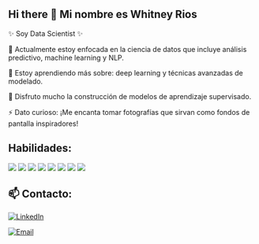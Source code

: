 ## Hi there 👋 Mi nombre es Whitney Rios

<!--
**wh1tneyr/wh1tneyr** is a ✨ _special_ ✨ repository because its `README.md` (this file) appears on your GitHub profile.

-->
✨ Soy Data Scientist ✨

🔭 Actualmente estoy enfocada en la ciencia de datos que incluye análisis predictivo, machine learning y NLP.

🌱 Estoy aprendiendo más sobre: deep learning y técnicas avanzadas de modelado.

👯 Disfruto mucho la construcción de modelos de aprendizaje supervisado.
 
    
⚡ Dato curioso: ¡Me encanta tomar fotografías que sirvan como fondos de pantalla inspiradores!


## Habilidades:
<!--

-->
![](https://img.shields.io/badge/Python-blue?style=for-the-badge&logo=python&logoColor=white)
![](https://img.shields.io/badge/Scikit-Learn-orange?style=for-the-badge&logo=scikit-learn&logoColor=white)
![](https://img.shields.io/badge/Seaborn-green?style=for-the-badge&logo=seaborn&logoColor=white)
![](https://img.shields.io/badge/Matplotlib-brown?style=for-the-badge&logo=matplotlib&logoColor=white)
![](https://img.shields.io/badge/Tableau-purple?style=for-the-badge&logo=tableau&logoColor=white)
![](https://img.shields.io/badge/SQL-pink?style=for-the-badge&logo=sql&logoColor=white)
![](https://img.shields.io/badge/Keras-camel?style=for-the-badge&logo=keras&logoColor=white)
![](https://img.shields.io/badge/TensorFlow-red?style=for-the-badge&logo=tensorflow&logoColor=white)


## 📫 Contacto:
<!--

-->

[![LinkedIn](https://img.shields.io/badge/LinkedIn-blue?style=for-the-badge&logo=linkedin&logoColor=white)](https://www.linkedin.com/in/whitney-rios-p/)


[![Email](https://img.shields.io/badge/Email-D14836?style=for-the-badge&logo=gmail&logoColor=white)](mailto:rioswhit@gmail.com)

